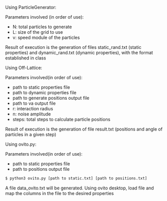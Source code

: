 Using ParticleGenerator:

Parameters involved (in order of use):
- N: total particles to generate
- L: size of the grid to use
- v: speed module of the particles

Result of execution is the generation of files static_rand.txt (static properties) and dynamic_rand.txt (dynamic properties), with the format established in class

Using Off-Lattice:

Parameters involved(in order of use):
- path to static properties file
- path to dynamic properties file
- path to generate positions output file
- path to va output file
- r: interaction radius
- n: noise amplitude
- steps: total steps to calculate particle positions

Result of execution is the generation of file result.txt (positions and angle of particles in a given step)

Using ovito.py:

Parameters involved(in order of use):
- path to static properties file
- path to positions output file

```bash
$ python3 ovito.py [path to static.txt] [path to positions.txt]
```

A file data_ovito.txt will be generated. Using ovito desktop, load file and map the columns in the file to the desired properties